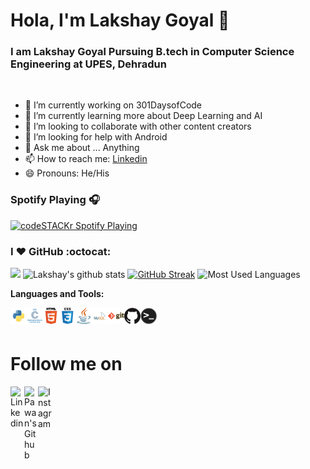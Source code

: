 # Hola, I'm Lakshay Goyal 👋
### I am Lakshay Goyal Pursuing B.tech in Computer Science Engineering at UPES, Dehradun
<br>

- 🔭 I’m currently working on 301DaysofCode
- 🌱 I’m currently learning more about Deep Learning and AI
- 👯 I’m looking to collaborate with other content creators
- 🤔 I’m looking for help with Android
- 💬 Ask me about ... Anything
- 📫 How to reach me: [Linkedin](https://www.linkedin.com/in/lakshay-goyal-7b8227120/)
- 😄 Pronouns: He/His

### Spotify Playing 🎧

[<img src="https://now-playing-codestackr.vercel.app/api/spotify-playing" alt="codeSTACKr Spotify Playing" width="350" />](https://open.spotify.com/user/swyqyimdc12jajde4vpwd2x1b)
<br>
### I :heart: GitHub :octocat:
[<img src="https://github-profile-trophy.vercel.app/?username=lakshaygoyal425&row=2&column=3" />](https://github.com/ryo-ma/github-profile-trophy)
![Lakshay's github stats](https://github-readme-stats.vercel.app/api?username=lakshaygoyal425&show_icons=true&line_height=32&theme=radical)
[![GitHub Streak](https://github-readme-streak-stats.herokuapp.com/?user=lakshaygoyal425&theme=dark)](https://github.com/DenverCoder1/github-readme-streak-stats)
![Most Used Languages](https://github-readme-stats.vercel.app/api/top-langs/?username=lakshaygoyal425&layout=compact&theme=vision-friendly-dark)



**Languages and Tools:**  

<img align="left" alt="Python" width="26px" src="https://raw.githubusercontent.com/github/explore/80688e429a7d4ef2fca1e82350fe8e3517d3494d/topics/python/python.png" />
<img align="left" alt="C" width="26px" src="https://raw.githubusercontent.com/github/explore/78df643247d429f6cc873026c0622819ad797942/topics/c/c.png" />
<img align="left" alt="HTML5" width="26px" src="https://raw.githubusercontent.com/github/explore/80688e429a7d4ef2fca1e82350fe8e3517d3494d/topics/html/html.png" />
<img align="left" alt="CSS3" width="26px" src="https://raw.githubusercontent.com/github/explore/80688e429a7d4ef2fca1e82350fe8e3517d3494d/topics/css/css.png" />
<img align="left" alt="Java" width="26px" src="https://raw.githubusercontent.com/github/explore/80688e429a7d4ef2fca1e82350fe8e3517d3494d/topics/java/java.png" />
<img align="left" alt="Mysql" width="26px" src="https://raw.githubusercontent.com/github/explore/80688e429a7d4ef2fca1e82350fe8e3517d3494d/topics/mysql/mysql.png" />
<img align="left" alt="Git" width="26px" src="https://raw.githubusercontent.com/github/explore/80688e429a7d4ef2fca1e82350fe8e3517d3494d/topics/git/git.png" />
<img align="left" alt="GitHub" width="26px" src="https://raw.githubusercontent.com/github/explore/78df643247d429f6cc873026c0622819ad797942/topics/github/github.png" />
<img align="left" alt="Terminal" width="26px" src="https://raw.githubusercontent.com/github/explore/80688e429a7d4ef2fca1e82350fe8e3517d3494d/topics/terminal/terminal.png" />

<br><br>
# Follow me on

<a href="https://www.linkedin.com/in/lakshay-goyal-7b8227120/">
  <img align="left" alt="Linkedin" width="22px" src="https://cdn.jsdelivr.net/npm/simple-icons@v3/icons/linkedin.svg" />
</a>

<a href="https://github.com/lakshaygoyal425">
  <img align="left" alt="Pawan's Github" width="22px" src="https://cdn.jsdelivr.net/npm/simple-icons@v3/icons/github.svg" />
</a>

<a href="https://www.instagram.com/lakshaygoyal4/">
  <img align="left" alt="Instagram" width="22px" src="https://cdn.jsdelivr.net/npm/simple-icons@v3/icons/instagram.svg" />
</a><br><br>
